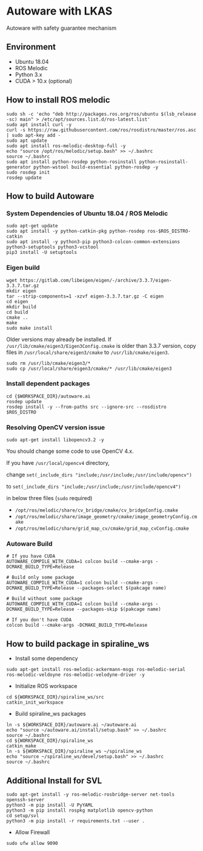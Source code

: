 # Autoware with LKAS
Autoware with safety guarantee mechanism

## Environment

- Ubuntu 18.04
- ROS Melodic
- Python 3.x
- CUDA > 10.x (optional)

## How to install ROS melodic
```
sudo sh -c 'echo "deb http://packages.ros.org/ros/ubuntu $(lsb_release -sc) main" > /etc/apt/sources.list.d/ros-latest.list'
sudo apt install curl -y
curl -s https://raw.githubusercontent.com/ros/rosdistro/master/ros.asc | sudo apt-key add -
sudo apt update
sudo apt install ros-melodic-desktop-full -y
echo "source /opt/ros/melodic/setup.bash" >> ~/.bashrc
source ~/.bashrc
sudo apt install python-rosdep python-rosinstall python-rosinstall-generator python-wstool build-essential python-rosdep -y
sudo rosdep init
rosdep update
```

## How to build Autoware
### System Dependencies of Ubuntu 18.04 / ROS Melodic
```
sudo apt-get update
sudo apt install -y python-catkin-pkg python-rosdep ros-$ROS_DISTRO-catkin
sudo apt install -y python3-pip python3-colcon-common-extensions python3-setuptools python3-vcstool
pip3 install -U setuptools
```

### Eigen build
```
wget https://gitlab.com/libeigen/eigen/-/archive/3.3.7/eigen-3.3.7.tar.gz
mkdir eigen
tar --strip-components=1 -xzvf eigen-3.3.7.tar.gz -C eigen
cd eigen
mkdir build
cd build
cmake ..
make
sudo make install
```

Older versions may already be installed. If `/usr/lib/cmake/eigen3/Eigen3Config.cmake` is older than 3.3.7 version, copy files in `/usr/local/share/eigen3/cmake` to `/usr/lib/cmake/eigen3`.
```
sudo rm /usr/lib/cmake/eigen3/*
sudo cp /usr/local/share/eigen3/cmake/* /usr/lib/cmake/eigen3
```

### Install dependent packages
```
cd {$WORKSPACE_DIR}/autoware.ai
rosdep update
rosdep install -y --from-paths src --ignore-src --rosdistro $ROS_DISTRO
```

### Resolving OpenCV version issue
```
sudo apt-get install libopencv3.2 -y
```

You should change some code to use OpenCV 4.x.

If you have `/usr/local/opencv4` directory,

change `set(_include_dirs "include;/usr/include;/usr/include/opencv")`

to `set(_include_dirs "include;/usr/include;/usr/include/opencv4")`

in below three files (`sudo` required)
  - `/opt/ros/melodic/share/cv_bridge/cmake/cv_bridgeConfig.cmake`
  - `/opt/ros/melodic/share/image_geometry/cmake/image_geometryConfig.cmake`
  - `/opt/ros/melodic/share/grid_map_cv/cmake/grid_map_cvConfig.cmake`

### Autoware Build
```
# If you have CUDA
AUTOWARE_COMPILE_WITH_CUDA=1 colcon build --cmake-args -DCMAKE_BUILD_TYPE=Release

# Build only some package
AUTOWARE_COMPILE_WITH_CUDA=1 colcon build --cmake-args -DCMAKE_BUILD_TYPE=Release --packages-select $(pakcage name)

# Build without some package
AUTOWARE_COMPILE_WITH_CUDA=1 colcon build --cmake-args -DCMAKE_BUILD_TYPE=Release --packages-skip $(pakcage name)

# If you don't have CUDA
colcon build --cmake-args -DCMAKE_BUILD_TYPE=Release
```

## How to build package in spiraline_ws
* Install some dependency
```
sudo apt-get install ros-melodic-ackermann-msgs ros-melodic-serial ros-melodic-veldoyne ros-melodic-velodyne-driver -y
```

* Initialize ROS workspace
```
cd ${WORKSPACE_DIR}/spiraline_ws/src
catkin_init_workspace
```

* Build spiraline_ws packages
```
ln -s ${WORKSPACE_DIR}/autoware.ai ~/autoware.ai
echo "source ~/autoware.ai/install/setup.bash" >> ~/.bashrc
source ~/.bashrc
cd ${WORKSPACE_DIR}/spiraline_ws
catkin_make
ln -s ${WORKSPACE_DIR}/spiraline_ws ~/spiraline_ws
echo "source ~/spiraline_ws/devel/setup.bash" >> ~/.bashrc
source ~/.bashrc

```

## Additional Install for SVL
```
sudo apt-get install -y ros-melodic-rosbridge-server net-tools openssh-server
python3 -m pip install -U PyYAML
python3 -m pip install rospkg matplotlib opencv-python
cd setup/svl
python3 -m pip install -r requirements.txt --user .
```

* Allow Firewall
```
sudo ufw allow 9090
```
